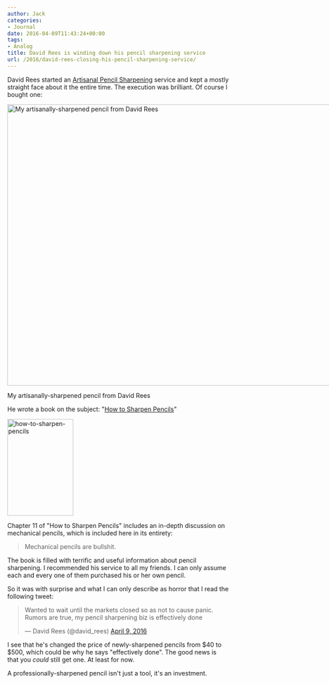 ```yaml
---
author: Jack
categories:
- Journal
date: 2016-04-09T11:43:24+00:00
tags:
- Analog
title: David Rees is winding down his pencil sharpening service
url: /2016/david-rees-closing-his-pencil-sharpening-service/
---
```


David Rees started an [Artisanal Pencil Sharpening][1] service and kept a mostly straight face about it the entire time. The execution was brilliant. Of course I bought one:

<div id="attachment_5111" style="width: 810px" class="wp-caption alignnone">
  <img class="wp-image-5111 size-full" src="/img/2016/04/20160409_upload_20160409.jpg" alt="My artisanally-sharpened pencil from David Rees" width="800" height="640" srcset="/img/2016/04/20160409_upload_20160409.jpg 800w, /img/2016/04/20160409_upload_20160409-300x240.jpg 300w, /img/2016/04/20160409_upload_20160409-768x614.jpg 768w, /img/2016/04/20160409_upload_20160409-700x560.jpg 700w" sizes="(max-width: 800px) 100vw, 800px" />
  
  <p class="wp-caption-text">
    My artisanally-sharpened pencil from David Rees
  </p>
</div>

He wrote a book on the subject: "[How to Sharpen Pencils][2]"

<img class="alignnone size-full wp-image-5110" src="/img/2016/04/how-to-sharpen-pencils.jpg" alt="how-to-sharpen-pencils" width="150" height="220" />

Chapter 11 of "How to Sharpen Pencils" includes an in-depth discussion on mechanical pencils, which is included here in its entirety:

> Mechanical pencils are bullshit.

The book is filled with terrific and useful information about pencil sharpening. I recommended his service to all my friends. I can only assume each and every one of them purchased his or her own pencil.

So it was with surprise and what I can only describe as horror that I read the following tweet:

<blockquote class="twitter-tweet" data-width="550">
  <p lang="en" dir="ltr">
    Wanted to wait until the markets closed so as not to cause panic. Rumors are true, my pencil sharpening biz is effectively done
  </p>
  
  <p>
    &mdash; David Rees (@david_rees) <a href="https://twitter.com/david_rees/status/718595970179710976">April 9, 2016</a>
  </p>
</blockquote>



I see that he's changed the price of newly-sharpened pencils from $40 to $500, which could be why he says "effectively done". The good news is that you _could_ still get one. At least for now.

A professionally-sharpened pencil isn't just a tool, it's an investment.

 [1]: http://www.artisanalpencilsharpening.com
 [2]: http://www.amazon.com/How-Sharpen-Pencils-Theoretical-Contractors/dp/1612193269